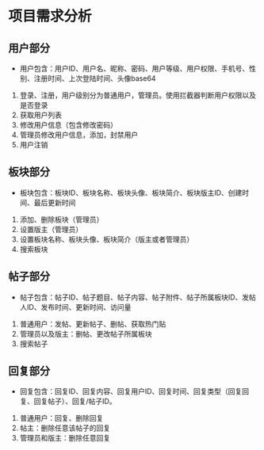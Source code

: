 # 项目需求分析

## 用户部分

-   用户包含：用户ID、用户名、昵称、密码、用户等级、用户权限、手机号、性别、注册时间、上次登陆时间、头像base64

1.   登录、注册，用户级别分为普通用户，管理员。使用拦截器判断用户权限以及是否登录
2.   获取用户列表
3.   修改用户信息（包含修改密码）
4.   管理员修改用户信息，添加，封禁用户
5.   用户注销

## 板块部分

-   板块包含：板块ID、板块名称、板块头像、板块简介、板块版主ID、创建时间、最后更新时间

1.   添加、删除板块（管理员）
2.   设置版主（管理员）
3.   设置板块名称、板块头像、板块简介（版主或者管理员）
4.   搜索板块

## 帖子部分

-   帖子包含：帖子ID、帖子题目、帖子内容、帖子附件、帖子所属板块ID、发帖人ID、发布时间、更新时间、访问量

1.   普通用户：发帖、更新帖子、删帖、获取热门贴
2.   管理员以及版主：删帖、更改帖子所属板块
3.   搜索帖子

## 回复部分

-   回复包含：回复ID、回复内容、回复用户ID、回复时间、回复类型（回复回复、回复帖子）、回复/帖子ID。

1.   普通用户：回复、删除回复
2.   帖主：删除任意该帖子的回复
3.   管理员和版主：删除任意回复